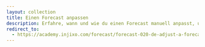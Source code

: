 ```yaml
---
layout: collection
title: Einen Forecast anpassen
description: Erfahre, wann und wie du einen Forecast manuell anpasst, um schnell auf unterschiedliche Situationen zu reagieren. Dadurch stellst du sicher, dass dein Forecast präzise ist. 
redirect_to:
  - https://academy.injixo.com/forecast/forecast-020-de-adjust-a-forecast
---
```

